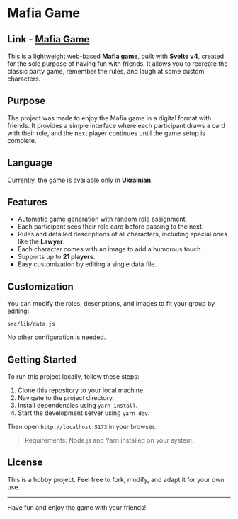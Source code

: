 # Mafia Game

## **Link** - [Mafia Game](mafia-game-murex.vercel.app/)

This is a lightweight web-based **Mafia game**, built with **Svelte v4**, created for the sole purpose of having fun with friends. It allows you to recreate the classic party game, remember the rules, and laugh at some custom characters.

## Purpose

The project was made to enjoy the Mafia game in a digital format with friends. It provides a simple interface where each participant draws a card with their role, and the next player continues until the game setup is complete.

## Language

Currently, the game is available only in **Ukrainian**.

## Features

- Automatic game generation with random role assignment.
- Each participant sees their role card before passing to the next.
- Rules and detailed descriptions of all characters, including special ones like the **Lawyer**.
- Each character comes with an image to add a humorous touch.
- Supports up to **21 players**.
- Easy customization by editing a single data file.

## Customization

You can modify the roles, descriptions, and images to fit your group by editing:

```
src/lib/data.js
```

No other configuration is needed.

## Getting Started

To run this project locally, follow these steps:

1. Clone this repository to your local machine.
2. Navigate to the project directory.
3. Install dependencies using `yarn install`.
4. Start the development server using `yarn dev`.

Then open `http://localhost:5173` in your browser.

> Requirements: Node.js and Yarn installed on your system.

## License

This is a hobby project. Feel free to fork, modify, and adapt it for your own use.

---

Have fun and enjoy the game with your friends!
